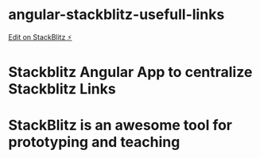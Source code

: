 # angular-stackblitz-usefull-links

[Edit on StackBlitz ⚡️](https://stackblitz.com/edit/angular-stackblitz-usefull-links)

# Stackblitz Angular App to centralize Stackblitz Links

# StackBlitz is an awesome tool for prototyping and teaching
